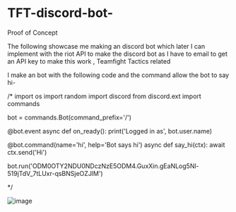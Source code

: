 # TFT-discord-bot-

Proof of Concept

 The following showcase me making an discord bot which later I can implement with the riot API to make the discord bot as I have to email to get an API key to make this work , Teamfight Tactics related

I make an bot with the following code and the command allow the bot to say hi-

/*
import os
import random
import discord
from discord.ext import commands

bot = commands.Bot(command_prefix='/')

@bot.event
async def on_ready():
    print('Logged in as', bot.user.name)

@bot.command(name='hi', help='Bot says hi')
async def say_hi(ctx):
    await ctx.send('Hi')

bot.run('ODM0OTY2NDU0NDczNzE5ODM4.GuxXin.gEaNLog5Nl-519jTdV_7tLUxr-qsBNSjeOZJlM')


*/

![image](https://github.com/jimmy70111/TFT-discord-bot-/assets/123014046/4c251f3b-a4ef-4e9d-be6c-8de261176e13)

